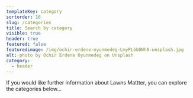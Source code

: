 ```yaml
---
templateKey: category
sortorder: 16
slug: /categories
title: Search by category
visible: true
header: true
featured: false
featuredimage: /img/ochir-erdene-oyunmedeg-LmyPLbbUWhA-unsplash.jpg
alt: photo by Ochir Erdene Oyunmedeg on Unsplash
category:
  - header
---
```


If you would like further information about Lawns Mattter, you can explore the
categories below...
